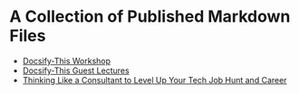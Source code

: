 # A Collection of Published Markdown Files

* [Docsify-This Workshop](https://docsify-this.net/?basePath=https://raw.githubusercontent.com/paulhibbitts/published-markdown-files/main&homepage=docsify-this-workshop-2023.md&edit-link=https://github.com/paulhibbitts/published-markdown-files/blob/main/docsify-this-workshop-2023.md&font-family=Merriweather,Georgia,serif&link-color=1d96f1&dark-mode=true)
* [Docsify-This Guest Lectures](https://docsify-this.net/?basePath=https://raw.githubusercontent.com/paulhibbitts/published-markdown-files/main&homepage=docsify-this-guest-lectures.md&edit-link=https://github.com/paulhibbitts/published-markdown-files/blob/main/docsify-this-guest-lectures.md&font-family=Merriweather,Georgia,serif&header-weight=600&dark-mode=true)
* [Thinking Like a Consultant to Level Up Your Tech Job Hunt and Career](https://docsify-this.net/?basePath=https://raw.githubusercontent.com/paulhibbitts/published-markdown-files/main&homepage=thinking-like-a-consultant.md&toc=true&toc-headings=h2,h3&header-weight=600&zoom-images=true&dark-mode=auto#/)
